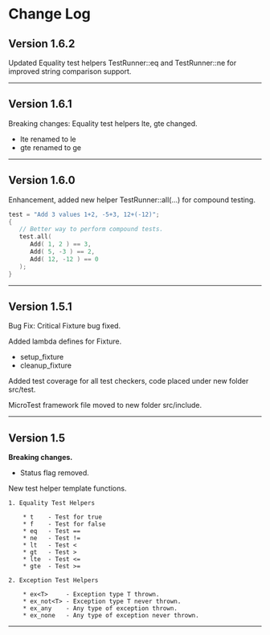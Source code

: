 # Change Log

## Version 1.6.2

Updated Equality test helpers TestRunner::eq and TestRunner::ne for improved string comparison support.

---

## Version 1.6.1
Breaking changes: Equality test helpers lte, gte changed.

* lte renamed to le
* gte renamed to ge

---
## Version 1.6.0

Enhancement, added new helper TestRunner::all(...) for compound testing.

```C++
test = "Add 3 values 1+2, -5+3, 12+(-12)";
{
   // Better way to perform compound tests.
   test.all(
      Add( 1, 2 ) == 3,
      Add( 5, -3 ) == 2,
      Add( 12, -12 ) == 0
   );
}
```
---
## Version 1.5.1

Bug Fix: Critical Fixture bug fixed.

Added lambda defines for Fixture.

* setup_fixture
* cleanup_fixture

Added test coverage for all test checkers, code placed under new folder src/test.

MicroTest framework file moved to new folder src/include.

---
## Version 1.5

**Breaking changes.**

* Status flag removed.

New test helper template functions.

```
1. Equality Test Helpers

    * t    - Test for true
    * f    - Test for false
    * eq   - Test ==
    * ne   - Test !=
    * lt   - Test <
    * gt   - Test >
    * lte  - Test <=
    * gte  - Test >=

2. Exception Test Helpers

    * ex<T>     - Exception type T thrown.
    * ex_not<T> - Exception type T never thrown.
    * ex_any    - Any type of exception thrown.
    * ex_none   - Any type of exception never thrown.
```

---